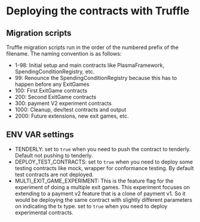 # Deploying the contracts with Truffle

## Migration scripts
Truffle migration scripts run in the order of the numbered prefix of the filename. The naming convention is as follows:

- 1-98: Initial setup and main contracts like PlasmaFramework, SpendingConditionRegistry, etc.
- 99: Renounce the SpendingConditionRegistry because this has to happen before any ExitGames
- 100: First ExitGame contracts
- 200: Second ExitGame contracts
- 300: payment V2 experiment contracts
- 1000: Cleanup, dev/test contracts and output
- 2000: Future extensions, new exit games, etc.

## ENV VAR settings
- TENDERLY: set to `true` when you need to push the contract to tenderly. Default not pushing to tenderly.
- DEPLOY_TEST_CONTRACTS: set to `true` when you need to deploy some testing contracts like mock, wrapper for conformance testing. By default test contracts are not deployed.
- MULTI_EXIT_GAME_EXPERIMENT: This is the feature flag for the experiment of doing a multiple exit games. This experiment focuses on extending to a payment v2 feature that is a clone of payment v1. So it would be deploying the same contract with slightly different parameters on indicating the tx type. set to `true` when you need to deploy experimental contracts.

